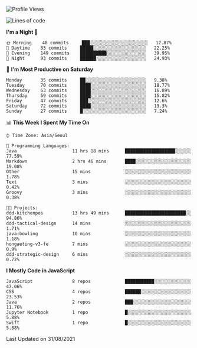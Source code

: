 <!--START_SECTION:waka-->
![Profile Views](http://img.shields.io/badge/Profile%20Views-1-blue)

![Lines of code](https://img.shields.io/badge/From%20Hello%20World%20I%27ve%20Written-92525%20lines%20of%20code-blue)

**I'm a Night 🦉** 

```text
🌞 Morning    48 commits     ███░░░░░░░░░░░░░░░░░░░░░░   12.87% 
🌆 Daytime    83 commits     █████░░░░░░░░░░░░░░░░░░░░   22.25% 
🌃 Evening    149 commits    ██████████░░░░░░░░░░░░░░░   39.95% 
🌙 Night      93 commits     ██████░░░░░░░░░░░░░░░░░░░   24.93%

```
📅 **I'm Most Productive on Saturday** 

```text
Monday       35 commits     ██░░░░░░░░░░░░░░░░░░░░░░░   9.38% 
Tuesday      70 commits     ████░░░░░░░░░░░░░░░░░░░░░   18.77% 
Wednesday    63 commits     ████░░░░░░░░░░░░░░░░░░░░░   16.89% 
Thursday     59 commits     ████░░░░░░░░░░░░░░░░░░░░░   15.82% 
Friday       47 commits     ███░░░░░░░░░░░░░░░░░░░░░░   12.6% 
Saturday     72 commits     ████░░░░░░░░░░░░░░░░░░░░░   19.3% 
Sunday       27 commits     █░░░░░░░░░░░░░░░░░░░░░░░░   7.24%

```


📊 **This Week I Spent My Time On** 

```text
⌚︎ Time Zone: Asia/Seoul

💬 Programming Languages: 
Java                     11 hrs 18 mins      ███████████████████░░░░░░   77.59% 
Markdown                 2 hrs 46 mins       ████░░░░░░░░░░░░░░░░░░░░░   19.08% 
Other                    15 mins             ░░░░░░░░░░░░░░░░░░░░░░░░░   1.78% 
Text                     3 mins              ░░░░░░░░░░░░░░░░░░░░░░░░░   0.42% 
Groovy                   3 mins              ░░░░░░░░░░░░░░░░░░░░░░░░░   0.38%

🐱‍💻 Projects: 
ddd-kitchenpos           13 hrs 49 mins      ███████████████████████░░   94.86% 
ddd-tactical-design      14 mins             ░░░░░░░░░░░░░░░░░░░░░░░░░   1.71% 
java-bowling             10 mins             ░░░░░░░░░░░░░░░░░░░░░░░░░   1.18% 
hongaeting-v3-fe         7 mins              ░░░░░░░░░░░░░░░░░░░░░░░░░   0.9% 
ddd-strategic-design     6 mins              ░░░░░░░░░░░░░░░░░░░░░░░░░   0.72%

```

**I Mostly Code in JavaScript** 

```text
JavaScript               8 repos             ███████████░░░░░░░░░░░░░░   47.06% 
CSS                      4 repos             ██████░░░░░░░░░░░░░░░░░░░   23.53% 
Java                     2 repos             ███░░░░░░░░░░░░░░░░░░░░░░   11.76% 
Jupyter Notebook         1 repo              █░░░░░░░░░░░░░░░░░░░░░░░░   5.88% 
Swift                    1 repo              █░░░░░░░░░░░░░░░░░░░░░░░░   5.88%

```



 Last Updated on 31/08/2021
<!--END_SECTION:waka-->
